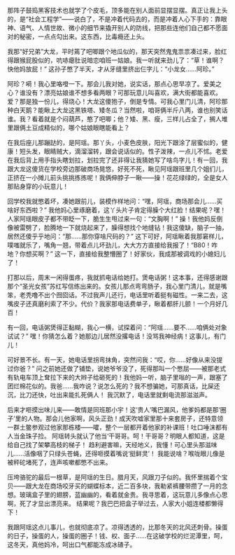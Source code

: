 那阵子鼓捣黑客技术也就学了个皮毛，顶多能在别人面前显摆显摆。真正让我上头的，是“社会工程学”——说白了，不是冲着代码去的，而是冲着人心下手的：靠眼神、语气、人情世故、微小的细节来撬开别人的防线，把那些连他们自己都不愿面对的秘密，一点点勾出来。这东西，比毒瘾还上头。

我那“好兄弟”大龙，平时蔫了吧唧跟个地瓜似的，那天突然鬼鬼祟祟凑过来，脸红得跟猴屁股似的，吭哧瘪肚说暗恋咱班一姑娘。我一听就来劲儿了：“草！谁啊？快他妈放屁！” 这孙子憋了半天，才从牙缝里挤出仨字儿：“小龙女……阿珍。”

阿珍？嗬！我心里咯噔一下。那会儿我对她，说实话，那点心思早凉了。爱美之心？谁没有？漂亮姑娘谁不想多看两眼？可那玩意儿叫喜欢，满大街都能喜欢。爱？那是独一份儿，得烧心！大龙这傻狍子，倒是专情。可我心里门儿清，阿珍那种白天鹅？能瞅上大龙这黑铁塔、矮冬瓜？当然啦，咱哥俩半斤八两，谁也别笑话谁。我？看着就是个闷葫芦，憨了吧唧；他？矮、黑、瘦，三样儿占全了，搁人堆里跟俩土豆成精似的，哪个姑娘眼瞎能看上？

在我后座儿那蹦跶的，是阿瑶。那丫头，小麦色皮肤，阳光下跟涂了层蜜似的，健康！短头发，眼睛贼大，滴溜溜转，跟会说话似的。性子泼辣，一点儿不怵。老爱在我后背上用手指头瞎划拉，划拉完了还非得让我猜她写了啥鸟字儿！有一回，我跟大龙这傻货在学校旁边那破商场晃悠，好死不死，瞅见阿瑶跟班里几个姐们儿，正挤在一小摊儿前头挑挑拣拣呢！我俩伸脖子一瞅——操！花花绿绿的，全是女人那贴身穿的小玩意儿！

回学校我就憋着坏，凑她跟前儿，装模作样地问：“嘿，阿瑶，商场那会儿……买啥好东西啦？” 我他妈心里琢磨着，这丫头片子肯定得臊个大红脸！结果呢？嘿！人家阿瑶眼皮子都不带眨一下，脆生生甩过来一句：“文胸啊！” 操！我他妈反倒像被雷劈了，脸腾地一下就烧起来了，臊得想找个地缝钻！我这傻缺，脑子一抽，居然还傻乎乎地问：“那……那你穿啥尺码的？” 这下可好，阿瑶瞅着我那窘样儿，噗嗤就乐了，嘴角一翘，带着点儿坏劲儿，大大方方直接给我报了！“B80！咋地？你想买啊？” 这一下，直接给我整懵圈了！好家伙，我成那被调戏的小媳妇儿了！

打那以后，周末一闲得蛋疼，我就抓电话给她打。煲电话粥！这本事，还得感谢跟那个“圣光女孩”苏红写信练出来的。女孩儿那点弯弯肠子，我心里门清儿，就是嘴笨，老秃噜不出个囫囵话。不过我声儿还行，电话里听着挺有磁性。一来二去，这嘴皮子还真磨利索了不少。代价？我家那电话费单子，瞅着都肝儿颤！一个月好几百！

有一回，电话粥煲得正黏糊，我心一横，试探着问：“阿瑶……要不……咱俩处对象试试？” 嘿！你猜怎么着？她那边儿居然没撂电话！没骂我神经病！这事儿，有门儿！

可好景不长。有一天，她电话里拐弯抹角，突然问我：“哎，你……好像从来没提过你爸？” 问之前她还做了铺垫，说她爷爷没了，死得那叫一个憋屈——被那老式有轨电车顶上耷拉下来的大辫子给砸死的！我他妈一听，脑子里嗡的一声，跟塞了团烂棉花似的。我爸……我咋说？说怎么死的？我不想骗她，可那真话，比屎还沉，比刀还快，吐出来能扎死俩人！ 我沉默了，电话里就剩电流那滋滋声。

后来才咂摸出味儿来——敢情是同班那小宇！这‘贵人’嘴巴漏风，他爹妈都是那‘圈子’里的人物。那会儿他家啊，风头正劲！成天吹嘘家里那十来套房子，还特意领一群土鳖参观过他家那栋楼——嚯，整个一层都开着他家的补课班！吐口唾沫都有人当金珠子捡。 阿瑶转头就认了他当‘干哥哥。呵！干哥哥？明眼人都知道，这是给自己找了架攀高枝的梯子！ 趋利避害嘛，天经地义，我懂！可心里头那滋味儿……活像咽了只绿头苍蝇，还得咂摸着嘴说‘挺鲜灵’！ 我能说啥？喉咙眼儿像是被秤砣堵死了，连声咳嗽都憋不出来。

压垮骆驼的最后一根草，是阿瑶的生日。腊月天，风跟刀子似的。我怀里揣着个宝贝——跟大龙在商场咬牙买的蝴蝶标本，近二百多块，我勒紧裤腰带攒了一月的念想。玻璃盒子里的翅膀，蓝幽幽的，看着就金贵。我寻思着，这玩意儿多像点心思啊，死了才显出漂亮来。 结果呢？我巴巴把盒子举过去，人家大小姐连楼都懒得下！ 

我跟阿瑶这点儿事儿，也就彻底凉了。凉得透透的，比那冬天的北风还刺骨。操蛋的日子，操蛋的人，操蛋的圈子！钱、权、面子……在这破学校的烂泥潭里，呵，这冬天，真他妈冷，呵出口气都能冻成冰碴子。